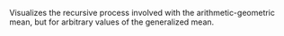 Visualizes the recursive process involved with the arithmetic-geometric mean, but for arbitrary values of the generalized mean.

